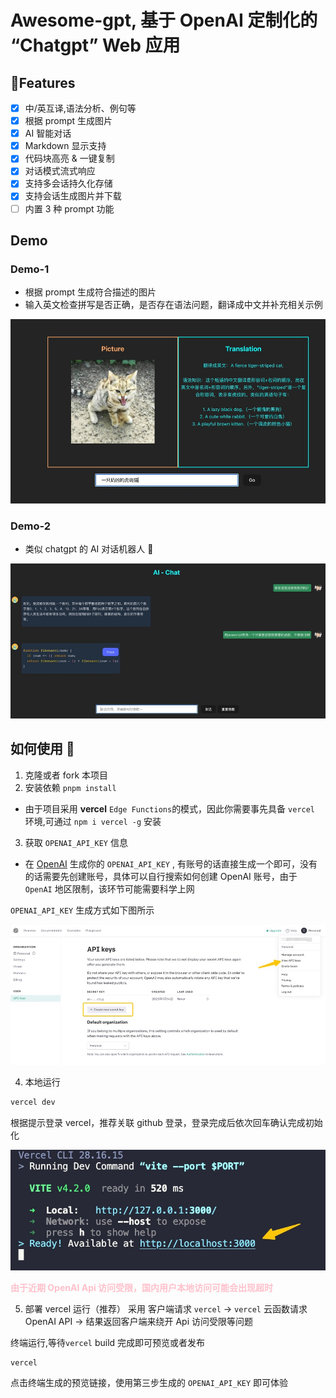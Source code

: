 # Awesome-gpt, 基于 OpenAI 定制化的 “Chatgpt” Web 应用

## 🌟Features

- [x] 中/英互译,语法分析、例句等
- [x] 根据 prompt 生成图片
- [x] AI 智能对话
- [x] Markdown 显示支持
- [x] 代码块高亮 & 一键复制
- [x] 对话模式流式响应
- [x] 支持多会话持久化存储
- [x] 支持会话生成图片并下载
- [ ] 内置 3 种 prompt 功能

## Demo

### Demo-1

- 根据 prompt 生成符合描述的图片
- 输入英文检查拼写是否正确，是否存在语法问题，翻译成中文并补充相关示例

<img src="./assets/demo-1.jpg">

### Demo-2

- 类似 chatgpt 的 AI 对话机器人 🤖️

<img src="./assets/demo-2.jpg">

## 如何使用 🔧

1. 克隆或者 fork 本项目
2. 安装依赖 `pnpm install`

- 由于项目采用 **vercel** `Edge Functions`的模式，因此你需要事先具备 `vercel` 环境,可通过 `npm i vercel -g` 安装

3. 获取 `OPENAI_API_KEY` 信息

- 在 [OpenAI](https://beta.openai.com/) 生成你的 `OPENAI_API_KEY` , 有账号的话直接生成一个即可，没有的话需要先创建账号，具体可以自行搜索如何创建 OpenAI 账号，由于 `OpenAI` 地区限制，该环节可能需要科学上网

`OPENAI_API_KEY` 生成方式如下图所示

<img src="./assets/guide.jpg">

4. 本地运行

```bash
vercel dev
```

根据提示登录 vercel，推荐关联 github 登录，登录完成后依次回车确认完成初始化

<img src="./assets/vercel-dev.jpg">

<b style="color:pink">由于近期 OpenAI Api 访问受限，国内用户本地访问可能会出现超时</b>

5. 部署 vercel 运行（推荐）
   采用 客户端请求 `vercel` -> `vercel` 云函数请求 OpenAI API -> 结果返回客户端来绕开 Api 访问受限等问题

终端运行,等待`vercel` build 完成即可预览或者发布

```bash
vercel
```

点击终端生成的预览链接，使用第三步生成的 `OPENAI_API_KEY` 即可体验

